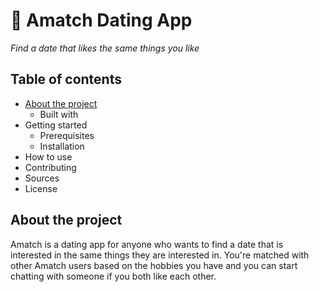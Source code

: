 # :purple_heart: Amatch Dating App
*Find a date that likes the same things you like*

## Table of contents
* [About the project](#about-the-project)
  * Built with
* Getting started
  * Prerequisites
  * Installation
* How to use
* Contributing
* Sources
* License

## About the project
Amatch is a dating app for anyone who wants to find a date that is interested in the same things they are interested in. You're matched with other Amatch users based on the hobbies you have and you can start chatting with someone if you both like each other.
